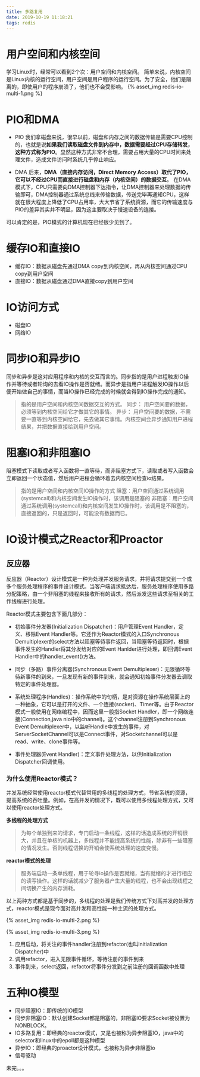```yaml
---
title: 多路复用
date: 2019-10-19 11:18:21
tags: redis
---
```


# 用户空间和内核空间
学习Linux时，经常可以看到2个次：用户空间和内核空间。
简单来说，内核空间是Linux内核的运行空间，用户空间是用户程序的运行空间。为了安全，他们是隔离的，即使用户的程序崩溃了，他们也不会受影响。
{% asset_img redis-io-multi-1.png %}

# PIO和DMA

+ PIO
我们拿磁盘来说，很早以前，磁盘和内存之间的数据传输是需要CPU控制的，也就是说**如果我们读取磁盘文件到内存中，数据需要经过CPU存储转发，这种方式称为PIO**。显然这种方式非常不合理，需要占用大量的CPU时间来处理文件，造成文件访问时系统几乎停止响应。

+ DMA
后来，**DMA（直接内存访问，Direct Memory Access）取代了PIO，它可以不经过CPU而直接进行磁盘和内存（内核空间）的数据交互**。
在DMA模式下，CPU只需要向DMA控制器下达指令，让DMA控制器来处理数据的传输即可，DMA控制器通过系统总线来传输数据，传送完毕再通知CPU，这样就在很大程度上降低了CPU占用率，大大节省了系统资源，而它的传输速度与PIO的差异其实并不明显，因为这主要取决于慢速设备的连接。

可以肯定的是，PIO模式的计算机现在已经很少见到了。

# 缓存IO和直接IO

+ 缓存IO：数据从磁盘先通过DMA copy到内核空间，再从内核空间通过CPU copy到用户空间
+ 直接IO：数据从磁盘通过DMA直接copy到用户空间


# IO访问方式
+ 磁盘IO
+ 网络IO

# 同步IO和异步IO
同步和异步是这对应用程序和内核的交互而言的。同步指的是用户进程触发IO操作并等待或者轮询的去看IO操作是否就绪。而异步是指用户进程触发IO操作以后便开始做自己的事情，而当IO操作已经完成的时候就会得到IO操作完成的通知。

> 指的是用户空间和内核空间数据交互的方式。
> 同步： 用户空间要的数据，必须等到内核空间给它才做其它的事情。
> 异步： 用户空间要的数据，不需要一直等到内核空间给它，先去做其它事情。内核空间会异步通知用户进程结果，并把数据直接给到用户空间。

# 阻塞IO和非阻塞IO
阻塞模式下读取或者写入函数将一直等待，而非阻塞方式下，读取或者写入函数会立即返回一个状态值，然后用户进程会循环着去内核空间检查io结果。

> 指的是用户空间和内核空间IO操作的方式
> 阻塞：用户空间通过系统调用(systemcall)和内核空间发生IO操作时，该调用是阻塞的
> 非阻塞：用户空间通过系统调用(systemcall)和内核空间发生IO操作时，该调用是不阻塞的，直接返回的，只是返回时，可能没有数据而已。

# IO设计模式之Reactor和Proactor

## 反应器
反应器（Reactor）设计模式是一种为处理并发服务请求，并将请求提交到一个或多个服务处理程序的事件设计模式。当客户端请求抵达后，服务处理程序使用多路分配策略，由一个非阻塞的线程来接收所有的请求，然后派发这些请求至相关的工作线程进行处理。

Reactor模式主要包含下面几部分：
+ 初始事件分发器(Initialization Dispatcher)：用户管理Event Handler，定义、移除Event Handler等。它还作为Reactor模式的入口Synchronous Demultiplexer的select方法以阻塞等待事件返回，当阻塞等待返回时，根据事件发生的Handler将其分发给对应的Event Hanlder进行处理，即回调Event Handler中的handler_event()方法。

+ 同步（多路）事件分离器(Synchronous Event Demultiplexer)：无限循环等待新事件的到来，一旦发现有新的事件到来，就会通知初始事件分发器去调取特定的事件处理器。

+ 系统处理程序(Handles)：操作系统中的句柄，是对资源在操作系统层面上的一种抽象，它可以是打开的文件、一个连接(socker)、Timer等。由于Reactor模式一般使用在网络编程中，因而这里一般指Socket Handler，即一个网络连接(Connection,java nio中的channel)。这个channel注册到Synchronous Event Demultiplexer中，以监听Handle中发生的事件，对ServerSocketChannel可以是Connect事件，对Socketchannel可以是read、write、clone事件等。

+ 事件处理器(Event Handler)：定义事件处理方法，以供Initialization Dispatcher回调使用。


### 为什么使用Reactor模式？
并发系统经常使用reactor模式代替常用的多线程的处理方式，节省系统的资源，提高系统的吞吐量。例如，在高并发的情况下，既可以使用多线程处理方式，又可以使用reactor处理方式。

**多线程的处理方式**
> 为每个单独到来的请求，专门启动一条线程，这样的话造成系统的开销很大，并且在单核的机器上，多线程并不能提高系统的性能，除非有一些阻塞的情况发生。否则线程切换的开销会使系统处理的速度变慢。

**reactor模式的处理**
> 服务端启动一条单线程，用于轮寻io操作是否就绪，当有就绪的才进行相应的读写操作。这样的话就减少了服务器产生大量的线程，也不会出现线程之间切换产生的内存消耗。


以上两种方式都是基于同步的，多线程的处理是我们传统方式下对高并发的处理方式，reactor模式是现今面对高并发和高性能一种主流的处理方式。

{% asset_img redis-io-multi-2.png %}

{% asset_img redis-io-multi-3.png %}
1. 应用启动，将关注的事件handler注册到refactor(也叫Initialization Dispatcher)中
2. 调用refactor，进入无限事件循环，等待注册的事件到来
3. 事件到来，select返回，refactor将事件分发到之前注册的回调函数中处理


# 五种IO模型

+ 同步阻塞IO：即传统的IO模型
+ 同步非阻塞IO：默认创建Socket都是阻塞的，非阻塞IO要求Socket被设置为NONBLOCK。
+ IO多路复用：即经典的reactor模式，又是也被称为异步阻塞IO，java中的selector和linux中的epoll都是这种模型
+ 异步IO：即经典的proactor设计模式，也被称为异步非阻塞io
+ 信号驱动

未完。。。
